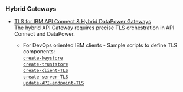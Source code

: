 ### Hybrid Gateways  

- [TLS for IBM API Connect & Hybrid DataPower Gateways](./TLS-for-Hybrid-DataPowerGateway.md)    
  The hybrid API Gateway requires precise TLS orchestration in API Connect and DataPower.   

  - For DevOps oriented IBM clients - Sample scripts to define TLS components:  
    [`create-keystore`](./scripts/create-keystore.sh)  
    [`create-truststore`](./scripts/create-truststore.sh)  
    [`create-client-TLS`](./scripts/create-client-TLS.sh)  
    [`create-server-TLS`](./scripts/create-server-TLS.sh)  
    [`update-API-endpoint-TLS`](./scripts/update-API-endpoint-TLS.sh)
